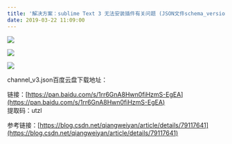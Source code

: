 ```yaml
---
title: '解决方案：sublime Text 3 无法安装插件有关问题 (JSON文件schema_version问题)'
date: 2019-03-22 11:09:00
---   
```

![](https://img-blog.csdnimg.cn/20190322110546706.png?x-oss-processimage/watermark,type_ZmFuZ3poZW5naGVpdGk,shadow_10,text_aHR0cHM6Ly9ibG9nLmNzZG4ubmV0L3h1dG9uZ2Jhbw,size_16,color_FFFFFF,t_70)

![](https://img-blog.csdnimg.cn/20190322110606907.png?x-oss-processimage/watermark,type_ZmFuZ3poZW5naGVpdGk,shadow_10,text_aHR0cHM6Ly9ibG9nLmNzZG4ubmV0L3h1dG9uZ2Jhbw,size_16,color_FFFFFF,t_70)

![](https://img-blog.csdnimg.cn/20190322110815689.png?x-oss-processimage/watermark,type_ZmFuZ3poZW5naGVpdGk,shadow_10,text_aHR0cHM6Ly9ibG9nLmNzZG4ubmV0L3h1dG9uZ2Jhbw,size_16,color_FFFFFF,t_70)

channel\_v3.json百度云盘下载地址：

链接：[https://pan.baidu.com/s/1rr6GnA8Hwn0fiHzmS-EgEA](https://pan.baidu.com/s/1rr6GnA8Hwn0fiHzmS-EgEA)  
提取码：utzl

参考链接：[https://blog.csdn.net/qiangweiyan/article/details/79117641](https://blog.csdn.net/qiangweiyan/article/details/79117641)